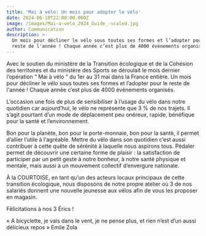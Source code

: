 ```yaml
---
title: 'Mai à vélo: Un mois pour adopter le vélo'
date: 2024-06-10T22:00:00.000Z
image: /images/Mai-a-velo_2024_Guide_-scaled.jpg
author: Communication
description: >-
  Un mois pour décliner le vélo sous toutes ses formes et l’adopter pour le
  reste de l'année ! Chaque année c’est plus de 4000 événements organisés.
---
```


Avec le soutien du ministère de la Transition écologique et de la Cohésion des territoires et du ministère des Sports se déroulait le mois dernier l’opération “ Mai à vélo “ du 1er au 31 mai dans la France entière. Un mois pour décliner le vélo sous toutes ses formes et l’adopter pour le reste de l'année ! Chaque année c’est plus de 4000 événements organisés.

L’occasion une fois de plus de sensibiliser à l’usage du vélo dans notre quotidien car aujourd’hui, le vélo ne représente que 3 % de nos trajets. Il s’agit pourtant d’un mode de déplacement peu onéreux, rapide, bénéfique pour la santé et l’environnement.

Bon pour la planète, bon pour le porte-monnaie, bon pour la santé, il permet d’allier l’utile à l‘agréable. Mettre du vélo dans son quotidien c’est aussi contribuer à cette quête de sérénité à laquelle nous aspirons tous. Pédaler permet de découvrir une certaine forme de plaisir : la satisfaction de participer par un petit geste à notre bonheur, à notre santé physique et mentale, mais aussi à un mouvement collectif d’envergure nationale.

À la COURTOISE, en tant qu’un des acteurs locaux principaux de cette transition écologique, nous disposons de notre propre atelier où 3 de nos salariés donnent une nouvelle jeunesse aux vélos afin de vous les proposer en magasin.

Félicitations à nos 3 Érics !

« A bicyclette, je vais dans le vent, je ne pense plus, et rien n’est d’un aussi délicieux repos » Emile Zola
